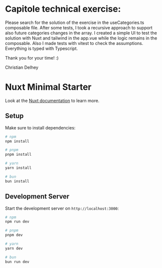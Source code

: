 
# Capitole technical exercise:

Please search for the solution of the exercise in the useCategories.ts composable file.
After some tests, I took a recursive approach to support also future categories changes in the array.
I created a simple UI to test the solution with Nuxt and tailwind in the app.vue while the logic remains in the composable. Also I made tests with vitest to check the assumptions.
Everything is typed with Typescript.

Thank you for your time! :)

Christian Delhey

# Nuxt Minimal Starter

Look at the [Nuxt documentation](https://nuxt.com/docs/getting-started/introduction) to learn more.

## Setup

Make sure to install dependencies:

```bash
# npm
npm install

# pnpm
pnpm install

# yarn
yarn install

# bun
bun install
```

## Development Server

Start the development server on `http://localhost:3000`:

```bash
# npm
npm run dev

# pnpm
pnpm dev

# yarn
yarn dev

# bun
bun run dev
```

